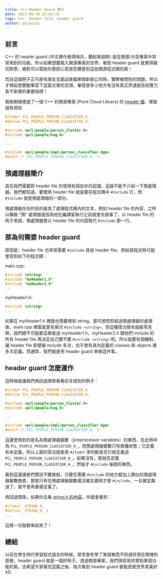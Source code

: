 ```yaml
---
title: C++ Header Guard 簡介
date: 2017-09-30 22:03:25
tags: C++, header file, header guard
author: pojenlai
---
```


## 前言

C++ 的 header guard (中文譯作表頭哨兵，聽起來超帥) 是在開源/大型專案中常常用到的功能，所以如果想要踏入開源專案的世界，看到 header guard 就覺得親切熟悉，絕對可以幫助你更把心思放在體會到這些開源程式碼的美！

而且這個例子正巧是有朋友去面試美國某間新創公司時，實際被問到的問題，所以才興起想要動筆寫下這篇文章的念頭。畢竟很多小地方有沒有真正弄通是技術實力紮不紮實的重要指標！

我剛剛隨便選了一個 C++ 的開源專案 \(Point Cloud Library\) 的 [header 檔](https://github.com/PointCloudLibrary/pcl/blob/master/people/include/pcl/people/person_classifier.h)，裡面就有用到

```cpp
#ifndef PCL_PEOPLE_PERSON_CLASSIFIER_H_
#define PCL_PEOPLE_PERSON_CLASSIFIER_H_

#include <pcl/people/person_cluster.h>
#include <pcl/people/hog.h>

...

#include <pcl/people/impl/person_classifier.hpp>
#endif /* PCL_PEOPLE_PERSON_CLASSIFIER_H_ */
```

## 預處理器簡介

首先我們需要對 header file 的使用有個初步的認識，這就不能不介紹一下預處理器。我們都知道，要使用 header file 就是要在程式碼中 `#include` 它，而 `#include` 就是預處理器的一部分。

預處理器存在的目的是為了處理程式碼內的文本，例如 header file 的內容，之所以稱做 "預" 處理器是因為他在編譯氣執行之前就會先做事了。以 header file 的例子來說，預處理器會以 header file 的內容取代 `#include` 那一行。

## 那為何需要 header guard

原因是，header file 也常常需要 `#include` 其他 header file，例如寫程式時可能會寫到如下的程式碼：

main.cpp:
```cpp
#include <string>
#include "myHeader1.h"
#include "myHeader2.h"
...
```

myHeader1.h:
```cpp
#include <string>
...
```

如果在 myHeader1.h 裡面也需要用到 string，那可想而知經過預處理器的處理後，main.cpp 裡面就會有兩次 `#include <string>`，但這種情況根本超級常見啊，我們總不可能都去檢查過 myHeader1.h、myHeader2.h 跟他們 include 的所有 header file 再決定自己要不要 `#include <string>` 吧。所以就要有個機制，讓 header file 即便被 include 多次，也不會有其內定義的 classes 和 objects 被多次定義。而通常，我們就是用 header guard 來做這件事。

## header guard 怎麼運作

這時候就讓我們再回過頭來看看前言提到的例子：

```cpp
#ifndef PCL_PEOPLE_PERSON_CLASSIFIER_H_
#define PCL_PEOPLE_PERSON_CLASSIFIER_H_

#include <pcl/people/person_cluster.h>
#include <pcl/people/hog.h>

...

#include <pcl/people/impl/person_classifier.hpp>
#endif /* PCL_PEOPLE_PERSON_CLASSIFIER_H_ */
```

這邊使用到的是名為預處理器變數（preprocessor variables）的東西，在此例中為 `PCL_PEOPLE_PERSON_CLASSIFIER_H_`，而預處理器變數只有兩種狀態；已定義和未定義。所以上面的寫法就是用 `#ifndef` 來判斷是否已經定義過 `PCL_PEOPLE_PERSON_CLASSIFIER_H_`，如果沒有，那就先定義 `PCL_PEOPLE_PERSON_CLASSIFIER_H_`，然後才 `#include` 後面的東西。

看到這邊讀者們應該不難推敲，只要在需要 `#include` 的地方都加上類似的預處理器變數檢查，那就只有在預處理器變數還沒被定義時才會 `#include`，一旦被定義過了，就不會再重複定義了。

再回過頭來，如果你去看 [string.h 的內容](http://www.nongnu.org/avr-libc/user-manual/string_8h_source.html)，你就會看到：

```cpp
#ifndef _STRING_H_
#define _STRING_H_ 1
...
```

這樣一切就都串起來了！

## 總結

以前在學生時代學習程式語言的時候，常常會有學了某個東西不知道好用在哪裡的感覺，header guard 就是一個好例子。透過開源專案，我們很容易欣賞到某個功能的美，也希望大家看完這篇之後，每次看到 header guard 都能感覺世界真美好 XD


